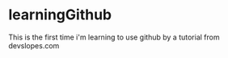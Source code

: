 # learningGithub
This is the first time i'm learning to use github by a tutorial from devslopes.com
